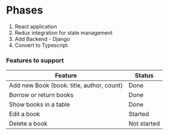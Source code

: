 # Phases
1) React application
2) Redux integration for state management
3) Add Backend - Django
4) Convert to Typescript

### Features to support
| Feature | Status |
| ------- | ------ |
| Add new Book (book: title, author, count) | Done |
| Borrow or return books | Done |
| Show books in a table | Done |
| Edit a book | Started |
| Delete a book | Not started|
